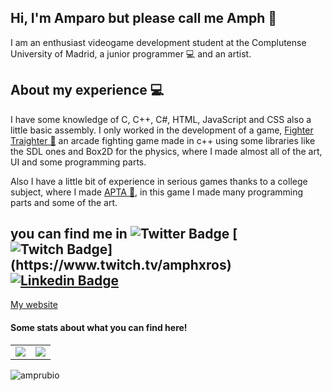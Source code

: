 
## Hi, I'm Amparo but please call me Amph 🌻
I am an enthusiast videogame development student at the Complutense University of Madrid, a junior programmer 💻 and an artist.

## About my experience 💻

I have some knowledge of C, C++, C#, HTML, JavaScript and CSS also a little basic assembly.
I only worked in the development of a game, [Fighter Traighter 🍂](https://github.com/MoruyankiiFighter/FighterTraighter) an arcade fighting game made in c++ using some libraries like the SDL ones and Box2D for the physics, where I made almost all of the art, UI and some programming parts.

Also I have a little bit of experience in serious games thanks to a college subject, where I made [APTA 🌼](https://github.com/Juegos-Serios/ProyectFinal), in this game I made many programming parts and some of the art.

## you can find me in  ![Twitter Badge](https://img.shields.io/badge/-Twitter-1DA1F2?style=plastic&logo=Twitter&logoColor=white&link=https://twitter.com/Amphxros_Dev) [![Twitch Badge](https://img.shields.io/badge/-Twitch-9146FF?style=plastic&logo=Twitch&logoColor=white&link=(https://www.twitch.tv/amphxros))](https://www.twitch.tv/amphxros) [![Linkedin Badge](https://img.shields.io/badge/-Linkedin-0077B5?style=plastic&logo=Linkedin&logoColor=white&link=https://www.linkedin.com/in/amparo-rubio-bellon-0011b1198/)](https://www.linkedin.com/in/amparo-rubio-bellon-0011b1198/)

[My website](https://amprubio.github.io/Portfolio/)

#### Some stats about what you can find here!

<table>
  <tr>
    <td align="center" style="padding=0;width=50%;">
      <img align="center" style="padding=0;" src="https://github-readme-stats.vercel.app/api/?username=amprubio&show_icons=true&title_color=C9F9D9&text_color=9f9f9f&bg_color=000000&hide_border=true&icon_color=C9F9D9&hide_title=true&count_private=true" />

  <td align="center" style="padding=0;width=70%;">
      <img align="center" style="padding=0;" src="https://github-readme-stats.quantumlytangled.vercel.app/api/top-langs/?username=amprubio&layout=compact&show_icons=true&title_color=90FFE9&text_color=9f9f9f&bg_color=000000&hide_border=true&icon_color=f0f0f000&count_private=true&extra=Juegos-Serios/ProyectFinal;MoruyankiiFighter/FighterTraighter" />
    </td>


  </tr>
</table>

<img src="https://komarev.com/ghpvc/?username=amprubio" alt="amprubio" />
